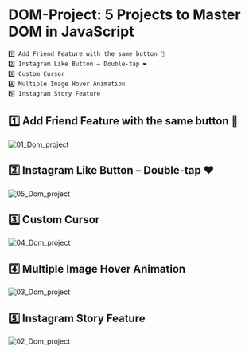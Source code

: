 # DOM-Project: 5 Projects to Master DOM in JavaScript

```
1️⃣ Add Friend Feature with the same button 👥
2️⃣ Instagram Like Button – Double-tap ❤️
3️⃣ Custom Cursor
4️⃣ Multiple Image Hover Animation
5️⃣ Instagram Story Feature
```

## 1️⃣ Add Friend Feature with the same button 👥
![01_Dom_project](https://github.com/user-attachments/assets/eb6cfd85-923a-4085-bfc4-36f7046c9311)

## 2️⃣ Instagram Like Button – Double-tap ❤️
![05_Dom_project](https://github.com/user-attachments/assets/c7d9062a-baf0-40c2-9c60-ead11ae1ef12)

## 3️⃣ Custom Cursor
![04_Dom_project](https://github.com/user-attachments/assets/40d48b64-b640-490f-8dc4-672cbd4a2bc8)

## 4️⃣ Multiple Image Hover Animation
![03_Dom_project](https://github.com/user-attachments/assets/8dd901aa-931b-4d09-a3d1-e42b81c2298a)

## 5️⃣ Instagram Story Feature 
![02_Dom_project](https://github.com/user-attachments/assets/c88a2f26-98f0-4c19-a2bf-13ef81e2ff87)
